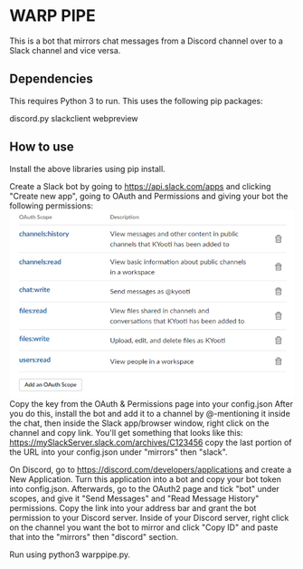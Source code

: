 # WARP PIPE

This is a bot that mirrors chat messages from a Discord channel over to a Slack channel and vice versa.

## Dependencies

This requires Python 3 to run.
This uses the following pip packages:

discord.py
slackclient
webpreview

## How to use

Install the above libraries using pip install.

Create a Slack bot by going to https://api.slack.com/apps and clicking "Create new app", going to OAuth and Permissions and giving your bot the following permissions:<br />
![Slackbot required permissions](/images/slackperms.png)<br />
Copy the key from the OAuth & Permissions page into your config.json
After you do this, install the bot and add it to a channel by @-mentioning it inside the chat, then inside the Slack app/browser window, right click on the channel and copy link. You'll get something that looks like this: https://mySlackServer.slack.com/archives/C123456 copy the last portion of the URL into your config.json under "mirrors" then "slack".

On Discord, go to https://discord.com/developers/applications and create a New Application. Turn this application into a bot and copy your bot token into config.json. Afterwards, go to the OAuth2 page and tick "bot" under scopes, and give it "Send Messages" and "Read Message History" permissions. Copy the link into your address bar and grant the bot permission to your Discord server. Inside of your Discord server, right click on the channel you want the bot to mirror and click "Copy ID" and paste that into the "mirrors" then "discord" section.

Run using python3 warppipe.py.